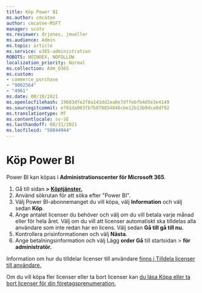 ```yaml
---
title: Köp Power BI
ms.author: cmcatee
author: cmcatee-MSFT
manager: scotv
ms.reviewer: drjones, jmueller
ms.audience: Admin
ms.topic: article
ms.service: o365-administration
ROBOTS: NOINDEX, NOFOLLOW
localization_priority: Normal
ms.collection: Adm_O365
ms.custom:
- commerce_purchase
- "9002564"
- "4961"
ms.date: 08/10/2021
ms.openlocfilehash: 19603dfe2f8a141dd2aa0e7dffebfb4d5e3e4149
ms.sourcegitcommit: e781da003fb7b878854846cbe12b13b9dca8df92
ms.translationtype: MT
ms.contentlocale: sv-SE
ms.lasthandoff: 08/31/2021
ms.locfileid: "58844944"
---
```

# <a name="purchase-power-bi"></a>Köp Power BI

Power BI kan köpas i **Administrationscenter för Microsoft 365**.

1. Gå till sidan **> [Köptjänster.](https://go.microsoft.com/fwlink/p/?linkid=868433)**
2. Använd sökrutan för att söka efter "Power BI".
3. Välj Power BI-abonnemanget du vill köpa, välj **Information** och välj sedan **Köp**.
4. Ange antalet licenser du behöver och välj om du vill betala varje månad eller för hela året. Välj om du vill att licenser automatiskt ska tilldelas alla användare som inte redan har en licens. Välj sedan **Gå till gå till nu.**
5. Kontrollera prisinformationen och välj **Nästa**.
6. Ange betalningsinformation och välj Lägg **order Gå** till startsidan  >  **för administratör.**

Information om hur du tilldelar licenser till användare [finns i Tilldela licenser till användare.](https://docs.microsoft.com/microsoft-365/admin/manage/assign-licenses-to-users)

Om du vill köpa fler licenser eller ta bort licenser kan [du läsa Köpa eller ta bort licenser för din företagsprenumeration.](https://docs.microsoft.com/microsoft-365/commerce/licenses/buy-licenses)